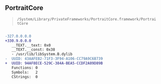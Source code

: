 ## PortraitCore

> `/System/Library/PrivateFrameworks/PortraitCore.framework/PortraitCore`

```diff

-327.0.0.0.0
+330.9.0.0.0
   __TEXT.__text: 0x0
   __TEXT.__const: 0x38
   - /usr/lib/libSystem.B.dylib
-  UUID: 43AAFEB2-71F3-3F94-A106-CC79A9C6B739
+  UUID: 94AF8ECE-529C-384A-BEA5-CCDF2A89D89B
   Functions: 0
   Symbols:   2
   CStrings:  0

```
